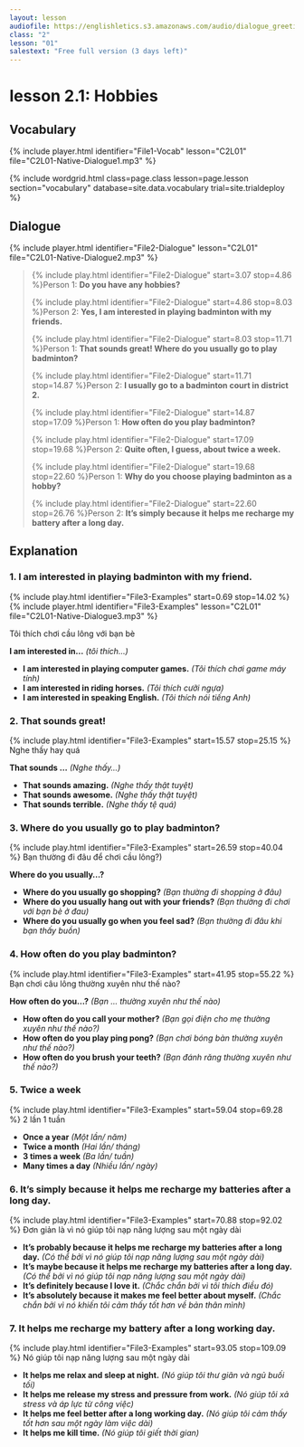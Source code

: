 ```yaml
---
layout: lesson
audiofile: https://englishletics.s3.amazonaws.com/audio/dialogue_greetings_01.mp3
class: "2"
lesson: "01"
salestext: "Free full version (3 days left)"
---
```


# lesson 2.1: Hobbies 

## Vocabulary
{% include player.html identifier="File1-Vocab" lesson="C2L01" file="C2L01-Native-Dialogue1.mp3" %}

{% include wordgrid.html 
		class=page.class 
		lesson=page.lesson 
		section="vocabulary"
		database=site.data.vocabulary 
		trial=site.trialdeploy %}



## Dialogue
{% include player.html identifier="File2-Dialogue" lesson="C2L01" file="C2L01-Native-Dialogue2.mp3" %}

             
>  {% include play.html identifier="File2-Dialogue" start=3.07 stop=4.86 %}Person 1: **Do you have any hobbies?**
> 
> {% include play.html identifier="File2-Dialogue" start=4.86 stop=8.03 %}Person 2: **Yes, I am interested in playing badminton with my friends.**   
> 
> {% include play.html identifier="File2-Dialogue" start=8.03 stop=11.71 %}Person 1: **That sounds great! Where do you usually go to play badminton?**  
> 
> {% include play.html identifier="File2-Dialogue" start=11.71  stop=14.87 %}Person 2: **I usually go to a badminton court in district 2.**  
>     
> {% include play.html identifier="File2-Dialogue" start=14.87 stop=17.09 %}Person 1: **How often do you play badminton?**  
>     
> {% include play.html identifier="File2-Dialogue" start=17.09 stop=19.68 %}Person 2: **Quite often, I guess, about twice a week.**   
>     
> {% include play.html identifier="File2-Dialogue" start=19.68  stop=22.60 %}Person 1: **Why do you choose playing badminton as a hobby?**  
>     
> {% include play.html identifier="File2-Dialogue" start=22.60 stop=26.76 %}Person 2: **It’s simply because it helps me recharge my battery after a long day.**   


## Explanation
### 1. I am interested in playing badminton with my friend.
{% include play.html identifier="File3-Examples" start=0.69 stop=14.02 %}
{% include player.html identifier="File3-Examples" lesson="C2L01" file="C2L01-Native-Dialogue3.mp3" %}

Tôi thích chơi cầu lông với bạn bè 

**I am interested in…** *(tôi thích…)*

- **I am interested in playing computer games.** *(Tôi thích chơi game máy tính)*
- **I am interested in riding horses.** *(Tôi thích cưỡi ngựa)*
- **I am interested in speaking English.** *(Tôi thích nói tiếng Anh)*

### 2. That sounds great!
{% include play.html identifier="File3-Examples" start=15.57 stop=25.15 %}
Nghe thấy hay quá 

**That sounds …** *(Nghe thấy…)*

- **That sounds amazing.** *(Nghe thấy thật tuyệt)*
- **That sounds awesome.** *(Nghe thấy thật tuyệt)*
- **That sounds terrible.** *(Nghe thấy tệ quá)*

### 3. Where do you usually go to play badminton?
{% include play.html identifier="File3-Examples" start=26.59 stop=40.04 %}
Bạn thường đi đâu để chơi cầu lông?)

**Where do you usually…?**

- **Where do you usually go shopping?** *(Bạn thường đi shopping ở đâu)*
- **Where do you usually hang out with your friends?** *(Bạn thường đi chơi với bạn bè ở đau)*
- **Where do you usually go when you feel sad?** *(Bạn thường đi đâu khi bạn thấy buồn)*

### 4. How often do you play badminton?
{% include play.html identifier="File3-Examples" start=41.95 stop=55.22 %}
Bạn chơi câu lông thường xuyên như thế nào?

**How often do you…?** *(Bạn … thường xuyên như thế nào)*
- **How often do you call your mother?** *(Bạn gọi điện cho mẹ thường xuyên như thế nào?)*
- **How often do you play ping pong?** *(Bạn chơi bóng bàn thường xuyên như thế nào?)*
- **How often do you brush your teeth?** *(Bạn đánh răng thường xuyên như thế nào?)*

### 5. Twice a week
{% include play.html identifier="File3-Examples" start=59.04 stop=69.28 %}
2 lần 1 tuần

- **Once a year** *(Một lần/ năm)*
- **Twice a month** *(Hai lần/ tháng)*
- **3 times a week** *(Ba lần/ tuần)*
- **Many times a day** *(Nhiều lần/ ngày)*

### 6. It’s simply because it helps me recharge my batteries after a long day.
{% include play.html identifier="File3-Examples" start=70.88 stop=92.02 %}
Đơn giản là vì nó giúp tôi nạp năng lượng sau một ngày dài

- **It’s probably because it helps me recharge my batteries after a long day.** *(Có thể bởi vì nó giúp tôi nạp năng lượng sau một ngày dài)*
- **It’s maybe because it helps me recharge my batteries after a long day.** *(Có thể bởi vì nó giúp tôi nạp năng lượng sau một ngày dài)*
- **It’s definitely because I love it.** *(Chắc chắn bởi vì tôi thích điều đó)*
- **It’s absolutely because it makes me feel better about myself.** *(Chắc chắn bởi vì nó khiến tôi cảm thấy tốt hơn về bản thân mình)*

### 7. It helps me recharge my battery after a long working day.
{% include play.html identifier="File3-Examples" start=93.05 stop=109.09 %}
Nó giúp tôi nạp năng lượng sau một ngày dài

- **It helps me relax and sleep at night.** *(Nó giúp tôi thư giãn và ngủ buối tối)*
- **It helps me release my stress and pressure from work.** *(Nó giúp tôi xả stress và áp lực từ công việc)*
- **It helps me feel better after a long working day.** *(Nó giúp tôi cảm thấy tốt hơn sau một ngày làm việc dài)*
- **It helps me kill time.** *(Nó giúp tôi giết thời gian)*

